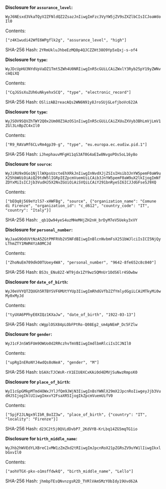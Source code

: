 __Disclosure for `assurance_level`:__

```
WyJ6NEsxd3VkaTQyV2ZFNldQZ2ZsazJnIiwgImFzc3VyYW5jZV9sZXZlbCIsICJoaWdo
Il0
```

Contents:

```
["z4K1wudi42WfE6WPgflk2g", "assurance_level", "high"]
```

SHA-256 Hash: `2YRmUkluJhbeEzMQ0p4QJCZZHt38O9Yp5xQxj-s-of4`

__Disclosure for `type`:__

```
WyJDcUpHU3NYdVpVaDZ1Tmt5ZWh4U0NRIiwgInR5cGUiLCAiZWxlY3Ryb25pY19yZWNv
cmQiXQ
```

Contents:

```
["CqJGSsXuZUh6uNkyehxSCQ", "type", "electronic_record"]
```

SHA-256 Hash: `OSlizAB2reacAQs2WN6N91y8JroSUjGLefjboVc622A`

__Disclosure for `type`:__

```
WyJSOV9SQVZhTWY2Q0x2Um00Z3AzOS1nIiwgInR5cGUiLCAiZXUuZXVyb3BhLmVjLmV1
ZGl3LnBpZC4xIl0
```

Contents:

```
["R9_RAVaMf6CLvRm4gp39-g", "type", "eu.europa.ec.eudiw.pid.1"]
```

SHA-256 Hash: `iJhephauvMFgH11qS3AT0G4aEIw8NvgoPOs5oL16y8o`

__Disclosure for `source`:__

```
WyJiRU9xOGo1NjllWXpsUzcteEhXRkJnIiwgInNvdXJjZSIsIHsib3JnYW5pemF0aW9u
X25hbWUiOiAiQ29tdW5lIGRpIEZpcmVuemUiLCAib3JnYW5pemF0aW9uX2lkIjogImNf
ZDYxMiIsICJjb3VudHJ5X2NvZGUiOiAiSVQiLCAiY291bnRyeSI6ICJJdGFseSJ9XQ
```

Contents:

```
["bEOq8j569eYzlS7-xHWFBg", "source", {"organization_name": "Comune
di Firenze", "organization_id": "c_d612", "country_code": "IT",
"country": "Italy"}]
```

SHA-256 Hash: `_qb1Qw94yeS4uzMHeMHjZH2nH_brDyM7eV5Ueky3xVY`

__Disclosure for `personal_number`:__

```
WyJaaG9OdUVtNzA5ZGtPMFRVb2V5NFdBIiwgInBlcnNvbmFsX251bWJlciIsICI5NjQy
LThmZTY1MmM4YzA0MCJd
```

Contents:

```
["ZhoNuEm709dkO0TUoey4WA", "personal_number", "9642-8fe652c8c040"]
```

SHA-256 Hash: `BS3s_ENu82Z-WT9jdx1ZY9wz5QMnUr1OdS6lr4SOwbw`

__Disclosure for `date_of_birth`:__

```
WyJ0eVVYQTZQUGh5RTBYSVF6MUtYYUp3IiwgImRhdGVfb2ZfYmlydGgiLCAiMTkyMi0w
My0xMyJd
```

Contents:

```
["tyUXA6PPhyE0XIQz1KXaJw", "date_of_birth", "1922-03-13"]
```

SHA-256 Hash: `cWgplOSX84pLObFPtRo-Q08Eg2_sm4pNEmP_Dc5FZlw`

__Disclosure for `gender`:__

```
WyJ1cFJnSW5FUm9OWUo0d2RRczhvTmVBIiwgImdlbmRlciIsICJNIl0
```

Contents:

```
["upRgInERoNYJ4wdQs8oNeA", "gender", "M"]
```

SHA-256 Hash: `bSAXcTJCWsR-rX1EIU8XCxKAi0d4EMVjSuNwzRmpsK0`

__Disclosure for `place_of_birth`:__

```
WyI1cGpGMkpMTmd4OWxJYlJfQm9JWjN3IiwgInBsYWNlX29mX2JpcnRoIiwgeyJjb3Vu
dHJ5IjogIklUIiwgImxvY2FsaXR5IjogIkZpcmVuemUifV0
```

Contents:

```
["5pjF2JLNgx9lIbR_BoIZ3w", "place_of_birth", {"country": "IT",
"locality": "Firenze"}]
```

SHA-256 Hash: `d23C2t5j0QVLdDvbP7_2KdVYB-KrLbq14ZG5mqTG1io`

__Disclosure for `birth_middle_name`:__

```
WyJhb2hWVEdYLXBreC1vMW1zZmZkd2tRIiwgImJpcnRoX21pZGRsZV9uYW1lIiwgIkxl
bGxvIl0
```

Contents:

```
["aohVTGX-pkx-o1msffdwkQ", "birth_middle_name", "Lello"]
```

SHA-256 Hash: `jhmbpTEsQNvnzgsR2D_TVRlVAmSMzYObIdy19Uvd62A`